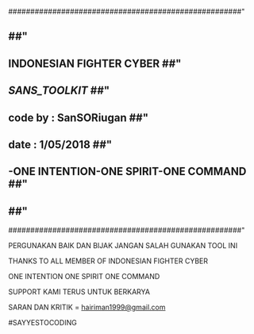 #####################################################"
##                                                 ##"
##           INDONESIAN FIGHTER CYBER              ##"
##               _SANS_TOOLKIT_                    ##"
##            code by : SanSORiugan                ##"
##              date : 1/05/2018                   ##"
##    -ONE INTENTION-ONE SPIRIT-ONE COMMAND        ##"
##                                                 ##"
#####################################################"

PERGUNAKAN BAIK DAN BIJAK JANGAN SALAH GUNAKAN TOOL INI


THANKS TO ALL MEMBER OF INDONESIAN FIGHTER CYBER 

ONE INTENTION ONE SPIRIT  ONE COMMAND

SUPPORT KAMI TERUS UNTUK BERKARYA 

SARAN DAN KRITIK = hairiman1999@gmail.com


#SAYYESTOCODING
